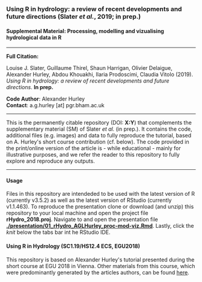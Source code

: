 ### Using R in hydrology: a review of recent developments and future directions (Slater *et al.*, 2019; in prep.)
#### Supplemental Material: Processing, modelling and vizualising hydrological data in R

---

**Full Citation:**

Louise J. Slater, Guillaume Thirel, Shaun Harrigan, Olivier Delaigue, Alexander Hurley, Abdou Khouakhi, Ilaria Prodoscimi, Claudia Vitolo (2019). *Using R in hydrology: a review of recent developments and future directions*. **In prep.**

**Code Author**: Alexander Hurley  
**Contact**: a.g.hurley [at] pgr.bham.ac.uk

---


This is the permanently citable repository (DOI: **X:Y**) that complements the supplementary material (SM) of Slater *et al.* (in prep.). 
It contains the code, additional files (e.g. images) and data to fully reproduce the tutorial, based on A. Hurley's short course contribution (cf. below). The code provided in the print/online version of the article is - while educational - mainly for illustrative purposes, and we refer the reader to this repository to fully explore and reproduce any outputs.

---

#### Usage

Files in this repository are intendeded to be used with the latest version of R (currently v3.5.2) as well as the latest version of RStudio (currently v1.1.463). 
To reproduce the presentation clone or download (and unzip) this repository to your local machine and open the project file **rHydro_2018.proj**. 
Navigate to and open the presentation file [**./presentation/01_rHydro_AGLHurley_proc-mod-viz.Rmd**](https://github.com/the-Hull/rHydro_2018/blob/master/presentation/01_rHydro_AGLHurley_proc-mod-viz.Rmd). 
Lastly, click the *knit* below the tabs bar int he RStudio IDE.


#### Using R in Hydrology (SC1.19/HS12.4 ECS, EGU2018)
This repository is based on Alexander Hurley's tutorial presented during the short course at EGU 2018 in Vienna. Other materials from this course, which were predominantly generated by the articles authors, can be found [here](https://github.com/hydrosoc/rhydro_EGU18).
